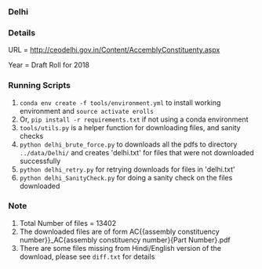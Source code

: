 ### Delhi

### Details

URL = http://ceodelhi.gov.in/Content/AccemblyConstituenty.aspx

Year = Draft Roll for 2018

### Running Scripts

1. `conda env create -f tools/environment.yml` to install working environment and
    `source activate erolls`
2.  Or, `pip install -r requirements.txt` if not using a conda environment
3. `tools/utils.py` is a helper function for downloading files, and sanity checks
4. `python delhi_brute_force.py` to downloads all the pdfs to directory `../data/Delhi/`
    and creates 'delhi.txt' for files that were not downloaded successfully
5. `python delhi_retry.py` for retrying downloads for files in 'delhi.txt'
6. `python delhi_SanityCheck.py` for doing a sanity check on the files downloaded

### Note
1. Total Number of files =  13402
2. The downloaded files are of form AC{{assembly constituency number}}_AC{assembly constituency number}{Part Number}.pdf
3. There are some files missing from Hindi/English version of the download, please see ``diff.txt`` for details
